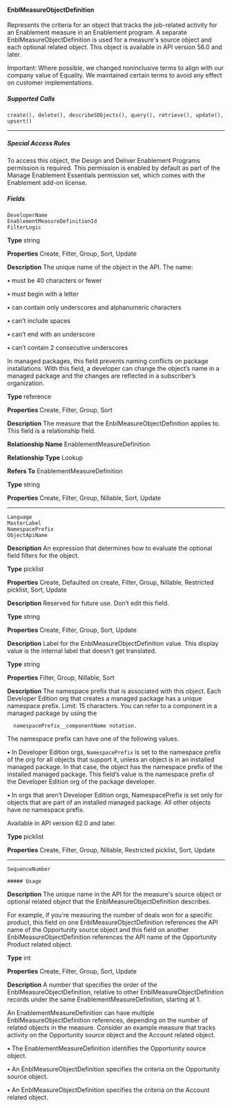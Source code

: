 #### EnblMeasureObjectDefinition

Represents the criteria for an object that tracks the job-related activity for an Enablement measure in an Enablement program. A separate
EnblMeasureObjectDefinition is used for a measure's source object and each optional related object. This object is available in API version
56.0 and later.

Important: Where possible, we changed noninclusive terms to align with our company value of Equality. We maintained certain
terms to avoid any effect on customer implementations.

##### Supported Calls
```
create(), delete(), describeSObjects(), query(), retrieve(), update(), upsert()

```

-----

##### Special Access Rules

To access this object, the Design and Deliver Enablement Programs permission is required. This permission is enabled by default as part
of the Manage Enablement Essentials permission set, which comes with the Enablement add-on license.

##### Fields

```
DeveloperName
EnablementMeasureDefinitionId
FilterLogic

```

**Type**
string

**Properties**
Create, Filter, Group, Sort, Update

**Description**
The unique name of the object in the API. The name:

**•** must be 40 characters or fewer

**•** must begin with a letter

**•** can contain only underscores and alphanumeric characters

**•** can’t include spaces

**•** can’t end with an underscore

**•** can’t contain 2 consecutive underscores

In managed packages, this field prevents naming conflicts on package installations. With
this field, a developer can change the object’s name in a managed package and the changes
are reflected in a subscriber’s organization.

**Type**
reference

**Properties**
Create, Filter, Group, Sort

**Description**
The measure that the EnblMeasureObjectDefinition applies to. This field is a relationship
field.

**Relationship Name**
EnablementMeasureDefinition

**Relationship Type**
Lookup

**Refers To**
EnablementMeasureDefinition

**Type**
string

**Properties**
Create, Filter, Group, Nillable, Sort, Update


-----

```
Language
MasterLabel
NamespacePrefix
ObjectApiName

```

**Description**
An expression that determines how to evaluate the optional field filters for the object.

**Type**
picklist

**Properties**
Create, Defaulted on create, Filter, Group, Nillable, Restricted picklist, Sort, Update

**Description**
Reserved for future use. Don’t edit this field.

**Type**
string

**Properties**
Create, Filter, Group, Sort, Update

**Description**
Label for the EnblMeasureObjectDefinition value. This display value is the internal label that
doesn't get translated.

**Type**
string

**Properties**
Filter, Group, Nillable, Sort

**Description**
The namespace prefix that is associated with this object. Each Developer Edition org that
creates a managed package has a unique namespace prefix. Limit: 15 characters. You can
refer to a component in a managed package by using the
```
  namespacePrefix__componentName notation.

```
The namespace prefix can have one of the following values.

**•** In Developer Edition orgs, `NamespacePrefix` is set to the namespace prefix of the
org for all objects that support it, unless an object is in an installed managed package.
In that case, the object has the namespace prefix of the installed managed package. This
field’s value is the namespace prefix of the Developer Edition org of the package
developer.

**•** In orgs that aren’t Developer Edition orgs, NamespacePrefix is set only for objects
that are part of an installed managed package. All other objects have no namespace
prefix.

Available in API version 62.0 and later.

**Type**
picklist

**Properties**
Create, Filter, Group, Nillable, Restricted picklist, Sort, Update


-----

```
SequenceNumber

##### Usage

```

**Description**
The unique name in the API for the measure's source object or optional related object that
the EnblMeasureObjectDefinition describes.

For example, if you're measuring the number of deals won for a specific product, this field
on one EnblMeasureObjectDefinition references the API name of the Opportunity source
object and this field on another EnblMeasureObjectDefinition references the API name of
the Opportunity Product related object.

**Type**
int

**Properties**
Create, Filter, Group, Sort, Update

**Description**
A number that specifies the order of the EnblMeasureObjectDefinition, relative to other
EnblMeasureObjectDefinition records under the same EnablementMeasureDefinition, starting
at 1.


An EnablementMeasureDefinition can have multiple EnblMeasureObjectDefinition references, depending on the number of related
objects in the measure. Consider an example measure that tracks activity on the Opportunity source object and the Account related
object.

**•** The EnablementMeasureDefinition identifies the Opportunity source object.

**•** An EnblMeasureObjectDefinition specifies the criteria on the Opportunity source object.

**•** An EnblMeasureObjectDefinition specifies the criteria on the Account related object.
